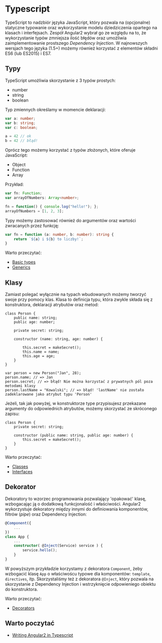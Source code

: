 # Typescript

TypeScript to nadzbiór języka JavaScript, który pozwala na (opcjonalne) statyczne typowanie oraz wykorzystanie modelu dziedziczenia opartego na klasach i interfejsach.
Zespół Angular2 wybrał go ze względu na to, że wykorzystanie typów zmniejsza ilość błędów oraz umożliwia zaimplementowanie prostszego *Dependency Injection*. 
W najnowszych wersjach tego języka (1.5+) możemy również korzystać z elementów składni ES6 (lub ES2015) i ES7.

## Typy

TypeScript umożliwia skorzystanie z 3 typów prostych:

* number
* string
* boolean

Typ zmiennych określamy w momencie deklaracji:
```typescript
var a: number;
var b: string;
var c: boolean;

a = 42 // ok
b = 42 // błąd!
```

Oprócz tego możemy korzystać z typów złożonych, które oferuje JavaScript:

* Object
* Function
* Array

Przykład:

```typescript
var fn: Function;
var arrayOfNumbers: Array<number>;

fn = function() { console.log("hello!"); };
arrayOfNumbers = [1, 2, 3];
```

Typy możemy zastosować również do argumentów oraz wartości zwracanych przez funkcję:

```typescript
var fn = function (a: number, b: number): string {
    return `${a} i ${b} to liczby!`;
}
```

Warto przeczytać:

* [Basic types](http://www.typescriptlang.org/Handbook#basic-types)
* [Generics](http://www.typescriptlang.org/Handbook#generics)

## Klasy

Zamiast polegać wyłącznie na typach wbudowanych możemy tworzyć swoje przy pomocy klas. 
Klasa to definicja typu, która zwykle składa się z konstruktora, deklaracji atrybutów oraz metod:

```typescipt
class Person {
    public name: string;
    public age: number;
    
    private secret: string;
     
    constructor (name: string, age: number) {
        
        this.secret = makeSecret();
        this.name = name;
        this.age = age;
    } 
}

var person = new Person("Jan", 28);
person.name; // => Jan 
person.secret; // => błąd! Nie można korzystać z prywatnych pól poza metodami klasy
person.lastName = "Kowalski"; // => błąd! 'lastName' nie zostało zadeklarowane jako atrybut typu 'Person'
```

Jeżeli, tak jak powyżej, w konstruktorze type przypisujesz przekazane argumenty do odpowiednich atrybutów, możemy skorzystać ze skróconego zapisu:
 
```typescipt
class Person {
    private secret: string;
     
    constructor (public name: string, public age: number) {
        this.secret = makeSecret();
    } 
}
```

Warto przeczytać:

* [Classes](http://www.typescriptlang.org/Handbook#classes)
* [Interfaces](http://www.typescriptlang.org/Handbook#interfaces)


## Dekorator

Dekoratory to wzorzec programowania pozwalający 'opakować' klasę, wzbogacając ją o dodatkową funkcjonalość i właściwości. 
Angular2 wykorzystuje dekoratory między innymi do definiowania komponentów, filtrów (*pipe*) oraz Dependency Injection:


```typescript
@Component({
    ...
})
class App {
    ...
    constructor( @Inject(Service) service ) {
        service.hello();
    }
}
```

W powyższym przykładzie korzystamy z dekoratora `Component`, żeby wzbogacić klasę `App` o właściwoścu typowe dla komponentów: `template`, `directives`, itp.
Skorzystaliśmy też z dekoratora `@Inject`, który pozwala na skorzystanie z Dependency Injection i wstrzyknięcie odpowieniego obiektu do konstruktora.

Warto przeczytać:

* [Decorators](https://github.com/Microsoft/TypeScript/wiki/What's-new-in-TypeScript#decorators)
## Warto poczytać

* [Writing Angular2 in Typescript](http://victorsavkin.com/post/123555572351/writing-angular-2-in-typescript)